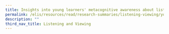 ```yaml
---
title: Insights into young learners' metacognitive awareness about listening
permalink: /elis/resources/read/research-summaries/listening-viewing/young-learners-awareness-about-listening/
description: ""
third_nav_title: Listening and Viewing
---
```

